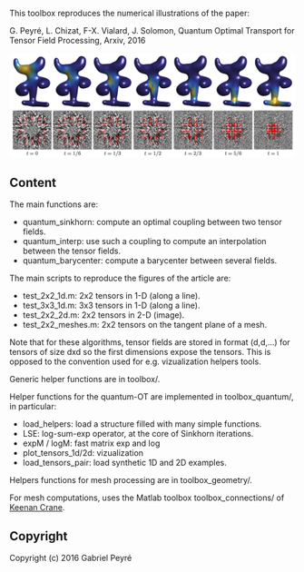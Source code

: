 This toolbox reproduces the numerical illustrations of the paper:

G. Peyré, L. Chizat, F-X. Vialard, J. Solomon, Quantum Optimal Transport for Tensor Field Processing, Arxiv, 2016

![Example of tensor-valued interpolation](img/interpolation.png)

Content
-------

The main functions are:
- quantum_sinkhorn: compute an optimal coupling between two tensor fields.
- quantum_interp: use such a coupling to compute an interpolation between the tensor fields.
- quantum_barycenter: compute a barycenter between several fields.

The main scripts to reproduce the figures of the article are:
- test_2x2_1d.m: 2x2 tensors in 1-D (along a line).
- test_3x3_1d.m: 3x3 tensors in 1-D (along a line).
- test_2x2_2d.m: 2x2 tensors in 2-D (image).
- test_2x2_meshes.m: 2x2 tensors on the tangent plane of a mesh.

Note that for these algorithms, tensor fields are stored in format (d,d,...) for tensors of size dxd so the first dimensions expose the tensors. This is opposed to the convention used for e.g. vizualization helpers tools.

Generic helper functions are in toolbox/.

Helper functions for the quantum-OT are implemented in toolbox_quantum/, in particular:
- load_helpers: load a structure filled with many simple functions.
- LSE: log-sum-exp operator, at the core of Sinkhorn iterations.
- expM / logM: fast matrix exp and log
- plot_tensors_1d/2d: vizualization
- load_tensors_pair: load synthetic 1D and 2D examples.

Helpers functions for mesh processing are in toolbox_geometry/.

For mesh computations, uses the Matlab toolbox toolbox_connections/ of [Keenan Crane](https://www.cs.cmu.edu/~kmcrane/Projects/TrivialConnections/).


Copyright
-------

Copyright (c) 2016 Gabriel Peyré
